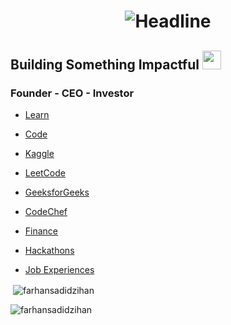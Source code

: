 <h1 align=center>
    <img src="https://readme-typing-svg.herokuapp.com?font=Poppins&size=32&duration=3500&color=C9D1D1FF&center=true&width=600&lines=Hi!;I'm+Zihan" alt="Headline" />
</h1>

## Building Something Impactful <img src="https://media.giphy.com/media/WUlplcMpOCEmTGBtBW/giphy.gif" width="30">
### Founder - CEO - Investor

- [Learn](https://www.coursera.org/my-learning)

- [Code](https://replit.com/@farhansadidzihan67)

- [Kaggle](https://www.kaggle.com/farhansadidzihan)

- [LeetCode](https://leetcode.com/u/farhansadidzihan)

- [GeeksforGeeks](https://www.geeksforgeeks.org/user/farhansadidzihan67)

- [CodeChef](https://www.codechef.com/users/farhanzihan)

- [Finance](https://www.msn.com/en-xl/money)

- [Hackathons](https://devpost.com/farhansadidzihan)

- [Job Experiences](https://www.theforage.com/achievements)

<p>&nbsp;<img align="center" src="https://github-readme-stats.vercel.app/api?username=farhansadidzihan&show_icons=true&locale=en&theme=radical" alt="farhansadidzihan" /></p>

<p><img align="center" src="https://github-readme-streak-stats.herokuapp.com/?user=farhansadidzihan&theme=radical" alt="farhansadidzihan" /></p>

